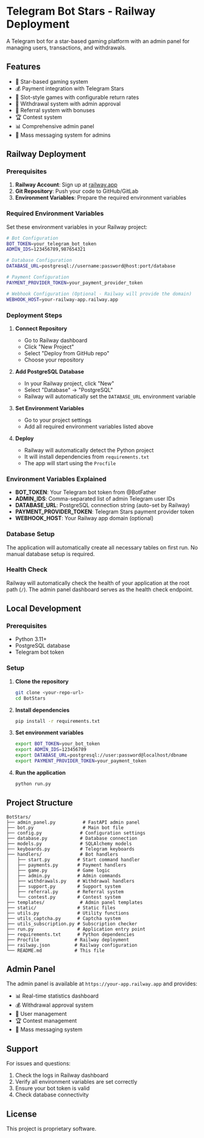 # Telegram Bot Stars - Railway Deployment

A Telegram bot for a star-based gaming platform with an admin panel for managing users, transactions, and withdrawals.

## Features

- 🌟 Star-based gaming system
- 💰 Payment integration with Telegram Stars
- 🎰 Slot-style games with configurable return rates
- 💸 Withdrawal system with admin approval
- 👥 Referral system with bonuses
- 🏆 Contest system
- 📊 Comprehensive admin panel
- 📨 Mass messaging system for admins

## Railway Deployment

### Prerequisites

1. **Railway Account**: Sign up at [railway.app](https://railway.app)
2. **Git Repository**: Push your code to GitHub/GitLab
3. **Environment Variables**: Prepare the required environment variables

### Required Environment Variables

Set these environment variables in your Railway project:

```bash
# Bot Configuration
BOT_TOKEN=your_telegram_bot_token
ADMIN_IDS=123456789,987654321

# Database Configuration
DATABASE_URL=postgresql://username:password@host:port/database

# Payment Configuration
PAYMENT_PROVIDER_TOKEN=your_payment_provider_token

# Webhook Configuration (Optional - Railway will provide the domain)
WEBHOOK_HOST=your-railway-app.railway.app
```

### Deployment Steps

1. **Connect Repository**
   - Go to Railway dashboard
   - Click "New Project"
   - Select "Deploy from GitHub repo"
   - Choose your repository

2. **Add PostgreSQL Database**
   - In your Railway project, click "New"
   - Select "Database" → "PostgreSQL"
   - Railway will automatically set the `DATABASE_URL` environment variable

3. **Set Environment Variables**
   - Go to your project settings
   - Add all required environment variables listed above

4. **Deploy**
   - Railway will automatically detect the Python project
   - It will install dependencies from `requirements.txt`
   - The app will start using the `Procfile`

### Environment Variables Explained

- **BOT_TOKEN**: Your Telegram bot token from @BotFather
- **ADMIN_IDS**: Comma-separated list of admin Telegram user IDs
- **DATABASE_URL**: PostgreSQL connection string (auto-set by Railway)
- **PAYMENT_PROVIDER_TOKEN**: Telegram Stars payment provider token
- **WEBHOOK_HOST**: Your Railway app domain (optional)

### Database Setup

The application will automatically create all necessary tables on first run. No manual database setup is required.

### Health Check

Railway will automatically check the health of your application at the root path (`/`). The admin panel dashboard serves as the health check endpoint.

## Local Development

### Prerequisites

- Python 3.11+
- PostgreSQL database
- Telegram bot token

### Setup

1. **Clone the repository**
   ```bash
   git clone <your-repo-url>
   cd BotStars
   ```

2. **Install dependencies**
   ```bash
   pip install -r requirements.txt
   ```

3. **Set environment variables**
   ```bash
   export BOT_TOKEN=your_bot_token
   export ADMIN_IDS=123456789
   export DATABASE_URL=postgresql://user:password@localhost/dbname
   export PAYMENT_PROVIDER_TOKEN=your_payment_token
   ```

4. **Run the application**
   ```bash
   python run.py
   ```

## Project Structure

```
BotStars/
├── admin_panel.py          # FastAPI admin panel
├── bot.py                  # Main bot file
├── config.py              # Configuration settings
├── database.py            # Database connection
├── models.py              # SQLAlchemy models
├── keyboards.py           # Telegram keyboards
├── handlers/              # Bot handlers
│   ├── start.py          # Start command handler
│   ├── payments.py       # Payment handlers
│   ├── game.py           # Game logic
│   ├── admin.py          # Admin commands
│   ├── withdrawals.py    # Withdrawal handlers
│   ├── support.py        # Support system
│   ├── referral.py       # Referral system
│   └── contest.py        # Contest system
├── templates/             # Admin panel templates
├── static/               # Static files
├── utils.py              # Utility functions
├── utils_captcha.py      # Captcha system
├── utils_subscription.py # Subscription checker
├── run.py                # Application entry point
├── requirements.txt      # Python dependencies
├── Procfile             # Railway deployment
├── railway.json         # Railway configuration
└── README.md            # This file
```

## Admin Panel

The admin panel is available at `https://your-app.railway.app` and provides:

- 📊 Real-time statistics dashboard
- 💰 Withdrawal approval system
- 👥 User management
- 🏆 Contest management
- 📨 Mass messaging system

## Support

For issues and questions:
1. Check the logs in Railway dashboard
2. Verify all environment variables are set correctly
3. Ensure your bot token is valid
4. Check database connectivity

## License

This project is proprietary software.
